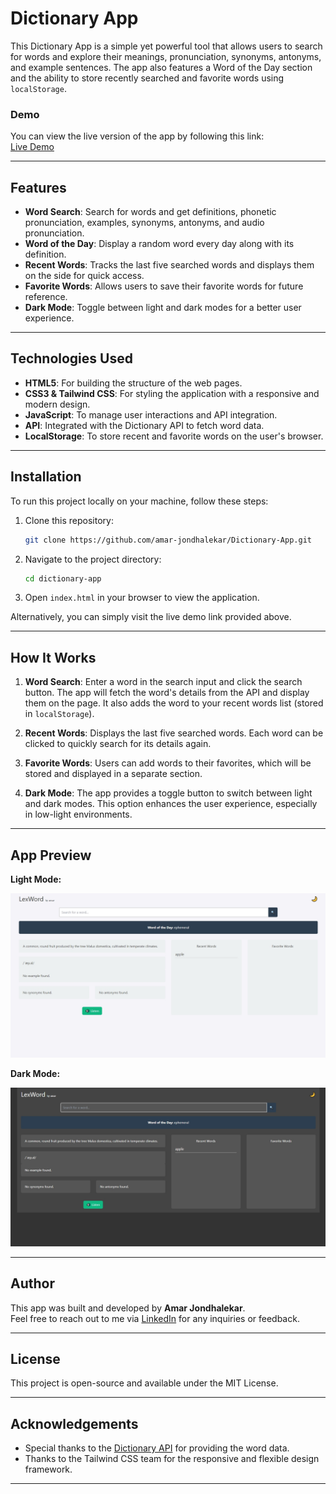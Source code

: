 # Dictionary App

This Dictionary App is a simple yet powerful tool that allows users to search for words and explore their meanings, pronunciation, synonyms, antonyms, and example sentences. The app also features a Word of the Day section and the ability to store recently searched and favorite words using `localStorage`.

### Demo

You can view the live version of the app by following this link:  
[Live Demo](https://dictionary-app-lovat-five.vercel.app/)

---

## Features

- **Word Search**: Search for words and get definitions, phonetic pronunciation, examples, synonyms, antonyms, and audio pronunciation.
- **Word of the Day**: Display a random word every day along with its definition.
- **Recent Words**: Tracks the last five searched words and displays them on the side for quick access.
- **Favorite Words**: Allows users to save their favorite words for future reference.
- **Dark Mode**: Toggle between light and dark modes for a better user experience.

---

## Technologies Used

- **HTML5**: For building the structure of the web pages.
- **CSS3 & Tailwind CSS**: For styling the application with a responsive and modern design.
- **JavaScript**: To manage user interactions and API integration.
- **API**: Integrated with the Dictionary API to fetch word data.
- **LocalStorage**: To store recent and favorite words on the user's browser.

---

## Installation

To run this project locally on your machine, follow these steps:

1. Clone this repository:

   ```bash
   git clone https://github.com/amar-jondhalekar/Dictionary-App.git
   ```

2. Navigate to the project directory:

   ```bash
   cd dictionary-app
   ```

3. Open `index.html` in your browser to view the application.

Alternatively, you can simply visit the live demo link provided above.

---

## How It Works

1. **Word Search**: Enter a word in the search input and click the search button. The app will fetch the word's details from the API and display them on the page. It also adds the word to your recent words list (stored in `localStorage`).
2. **Recent Words**: Displays the last five searched words. Each word can be clicked to quickly search for its details again.

3. **Favorite Words**: Users can add words to their favorites, which will be stored and displayed in a separate section.

4. **Dark Mode**: The app provides a toggle button to switch between light and dark modes. This option enhances the user experience, especially in low-light environments.

---

## App Preview

**Light Mode:**

![Light Mode Preview](/img/dictionary%20app%20light%20mode.jpeg)

**Dark Mode:**

![Dark Mode Preview](/img/dictionary%20app%20dark%20mode.jpeg)

---

## Author

This app was built and developed by **Amar Jondhalekar**.  
Feel free to reach out to me via [LinkedIn](https://www.linkedin.com/in/amarjondhalekar/) for any inquiries or feedback.

---

## License

This project is open-source and available under the MIT License.

---

## Acknowledgements

- Special thanks to the [Dictionary API](https://dictionaryapi.dev/) for providing the word data.
- Thanks to the Tailwind CSS team for the responsive and flexible design framework.

---
